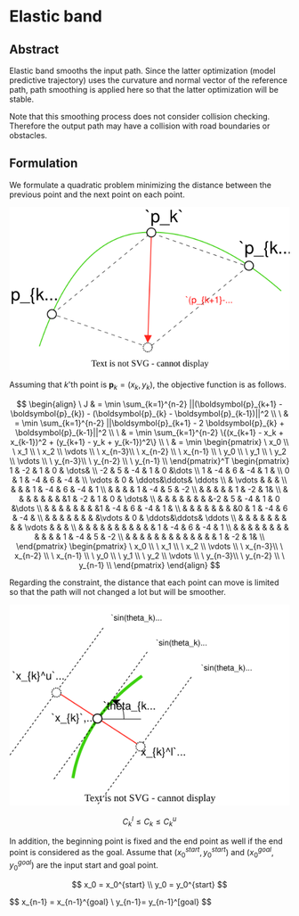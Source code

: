 # Elastic band

## Abstract

Elastic band smooths the input path.
Since the latter optimization (model predictive trajectory) uses the curvature and normal vector of the reference path, path smoothing is applied here so that the latter optimization will be stable.

Note that this smoothing process does not consider collision checking.
Therefore the output path may have a collision with road boundaries or obstacles.

## Formulation

We formulate a quadratic problem minimizing the distance between the previous point and the next point on each point.

![eb](../media/eb.svg)

Assuming that $k$'th point is $\boldsymbol{p}_k = (x_k, y_k)$, the objective function is as follows.

$$
\begin{align}
\ J & = \min \sum_{k=1}^{n-2} ||(\boldsymbol{p}_{k+1} - \boldsymbol{p}_{k}) - (\boldsymbol{p}_{k} - \boldsymbol{p}_{k-1})||^2 \\
\ & = \min \sum_{k=1}^{n-2} ||\boldsymbol{p}_{k+1} - 2 \boldsymbol{p}_{k} + \boldsymbol{p}_{k-1}||^2 \\
\ & = \min \sum_{k=1}^{n-2} \{(x_{k+1} - x_k + x_{k-1})^2 + (y_{k+1} - y_k + y_{k-1})^2\} \\
\ & = \min
    \begin{pmatrix}
        \ x_0 \\
        \ x_1 \\
        \ x_2 \\
        \vdots \\
        \ x_{n-3}\\
        \ x_{n-2} \\
        \ x_{n-1} \\
        \ y_0 \\
        \ y_1 \\
        \ y_2 \\
        \vdots \\
        \ y_{n-3}\\
        \ y_{n-2} \\
        \ y_{n-1} \\
    \end{pmatrix}^T
    \begin{pmatrix}
      1 & -2 & 1 & 0 & \dots& \\
      -2 & 5 & -4 & 1 & 0 &\dots   \\
      1 & -4 & 6 & -4 & 1 & \\
      0 & 1 & -4 & 6 & -4 &   \\
      \vdots & 0 & \ddots&\ddots& \ddots   \\
      & \vdots & & & \\
      & & & 1 & -4 & 6 & -4 & 1 \\
      & & & & 1 & -4 & 5 & -2 \\
      & & & & & 1 & -2 &  1& \\
      & & & & & & & &1 & -2 & 1 & 0 & \dots& \\
      & & & & & & & &-2 & 5 & -4 & 1 & 0 &\dots   \\
      & & & & & & & &1 & -4 & 6 & -4 & 1 & \\
      & & & & & & & &0 & 1 & -4 & 6 & -4 &   \\
      & & & & & & & &\vdots & 0 & \ddots&\ddots& \ddots   \\
      & & & & & & & & & \vdots & & & \\
      & & & & & & & & & & & 1 & -4 & 6 & -4 & 1 \\
      & & & & & & & & & & & & 1 & -4 & 5 & -2 \\
      & & & & & & & & & & & & & 1 & -2 &  1& \\
    \end{pmatrix}
    \begin{pmatrix}
        \ x_0 \\
        \ x_1 \\
        \ x_2 \\
        \vdots \\
        \ x_{n-3}\\
        \ x_{n-2} \\
        \ x_{n-1} \\
        \ y_0 \\
        \ y_1 \\
        \ y_2 \\
        \vdots \\
        \ y_{n-3}\\
        \ y_{n-2} \\
        \ y_{n-1} \\
    \end{pmatrix}
\end{align}
$$

Regarding the constraint, the distance that each point can move is limited so that the path will not changed a lot but will be smoother.

![eb_constraint](../media/eb_constraint.svg)

$$
C_k^l \leq C_k \leq C_k^u
$$

In addition, the beginning point is fixed and the end point as well if the end point is considered as the goal.
Assume that $(x_0^{start}, y_0^{start})$ and $(x_0^{goal}, y_0^{goal})$ are the input start and goal point.

$$
x_0 = x_0^{start} \\
y_0 = y_0^{start}
$$

$$
x_{n-1} = x_{n-1}^{goal} \\
y_{n-1}= y_{n-1}^[goal}
$$
